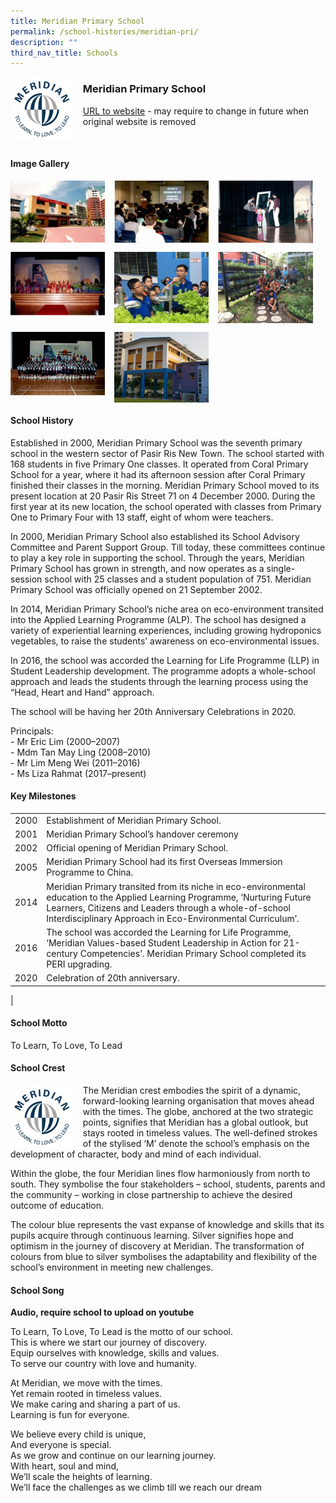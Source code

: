 ```yaml
---
title: Meridian Primary School
permalink: /school-histories/meridian-pri/
description: ""
third_nav_title: Schools
---
```

<img src="/images/meridianpri1.png" style="width:20%;margin-right:15px;" align = "left">

### **Meridian Primary School**
[URL to website](https://meridianpri.moe.edu.sg/) - may require to change in future when original website is removed

<br clear="left">

#### **Image Gallery**

<p><a href="https://d1yxymztqoj7qn.amplifyapp.com/images/meridianpri2.jpg">  
<img src="/images/meridianpri2.jpg" style="width:30%;margin-right:15px;" align = "left">
</a></p>

<p><a href="https://d1yxymztqoj7qn.amplifyapp.com/images/meridianpri3.jpg">  
<img src="/images/meridianpri3.jpg" style="width:30%;margin-right:15px;" align = "left">
</a></p>

<p><a href="https://d1yxymztqoj7qn.amplifyapp.com/images/meridianpri4.jpg">  
<img src="/images/meridianpri4.jpg" style="width:30%;margin-right:15px;" align = "left">
</a></p>

<br clear="left">

<p><a href="https://d1yxymztqoj7qn.amplifyapp.com/images/meridianpri5.jpg">  
<img src="/images/meridianpri5.jpg" style="width:30%;margin-right:15px;" align = "left">
</a></p>

<p><a href="https://d1yxymztqoj7qn.amplifyapp.com/images/meridianpri6.jpg">  
<img src="/images/meridianpri6.jpg" style="width:30%;margin-right:15px;" align = "left">
</a></p>

<p><a href="https://d1yxymztqoj7qn.amplifyapp.com/images/meridianpri7.jpg">  
<img src="/images/meridianpri7.jpg" style="width:30%;margin-right:15px;" align = "left">
</a></p>

<br clear="left">

<p><a href="https://d1yxymztqoj7qn.amplifyapp.com/images/meridianpri8.jpg">  
<img src="/images/meridianpri8.jpg" style="width:30%;margin-right:15px;" align = "left">
</a></p>

<p><a href="https://d1yxymztqoj7qn.amplifyapp.com/images/meridianpri9.jpg">  
<img src="/images/meridianpri9.jpg" style="width:30%;margin-right:15px;" align = "left">
</a></p>

<br clear="left">

#### **School History**
Established in 2000, Meridian Primary School was the seventh primary school in the western sector of Pasir Ris New Town. The school started with 168 students in five Primary One classes. It operated from Coral Primary School for a year, where it had its afternoon session after Coral Primary finished their classes in the morning. Meridian Primary School moved to its present location at 20 Pasir Ris Street 71 on 4 December 2000. During the first year at its new location, the school operated with classes from Primary One to Primary Four with 13 staff, eight of whom were teachers.

In 2000, Meridian Primary School also established its School Advisory Committee and Parent Support Group. Till today, these committees continue to play a key role in supporting the school. Through the years, Meridian Primary School has grown in strength, and now operates as a single-session school with 25 classes and a student population of 751. Meridian Primary School was officially opened on 21 September 2002.

In 2014, Meridian Primary School’s niche area on eco-environment transited into the Applied Learning Programme (ALP). The school has designed a variety of experiential learning experiences, including growing hydroponics vegetables, to raise the students’ awareness on eco-environmental issues.

In 2016, the school was accorded the Learning for Life Programme (LLP) in Student Leadership development. The programme adopts a whole-school approach and leads the students through the learning process using the “Head, Heart and Hand” approach.  
  
The school will be having her 20th Anniversary Celebrations in 2020.

Principals:<br>
\- Mr Eric Lim (2000–2007)<br>
\- Mdm Tan May Ling (2008–2010)<br>
\- Mr Lim Meng Wei (2011–2016)<br>
\- Ms Liza Rahmat (2017–present)

#### **Key Milestones**

|  |  |
|:---:|---|
| 2000 | Establishment of Meridian Primary School. |
| 2001 | Meridian Primary School’s handover ceremony |
| 2002 | Official opening of Meridian Primary School. |
| 2005 | Meridian Primary School had its first Overseas Immersion Programme to China. |
| 2014 | Meridian Primary transited from its niche in eco-environmental education to the Applied Learning Programme, ‘Nurturing Future Learners, Citizens and Leaders through a whole-of-school Interdisciplinary Approach in Eco-Environmental Curriculum’. |
| 2016 | The school was accorded the Learning for Life Programme, ‘Meridian Values-based Student Leadership in Action for 21-century Competencies’. Meridian Primary School completed its PERI upgrading. |
| 2020 | Celebration of 20th anniversary. |
|

#### **School Motto**
To Learn, To Love, To Lead

#### **School Crest**
<img src="/images/meridianpri1.png" style="width:20%;margin-right:15px;" align = "left">

The Meridian crest embodies the spirit of a dynamic, forward-looking learning organisation that moves ahead with the times. The globe, anchored at the two strategic points, signifies that Meridian has a global outlook, but stays rooted in timeless values. The well-defined strokes of the stylised ‘M’ denote the school’s emphasis on the development of character, body and mind of each individual.

Within the globe, the four Meridian lines flow harmoniously from north to south. They symbolise the four stakeholders – school, students, parents and the community – working in close partnership to achieve the desired outcome of education.

The colour blue represents the vast expanse of knowledge and skills that its pupils acquire through continuous learning. Silver signifies hope and optimism in the journey of discovery at Meridian. The transformation of colours from blue to silver symbolises the adaptability and flexibility of the school’s environment in meeting new challenges.

#### **School Song**
**Audio, require school to upload on youtube**

To Learn, To Love, To Lead is the motto of our school.<br>
This is where we start our journey of discovery.<br>
Equip ourselves with knowledge, skills and values.<br>
To serve our country with love and humanity.

At Meridian, we move with the times.<br>
Yet remain rooted in timeless values.<br>
We make caring and sharing a part of us.<br>
Learning is fun for everyone.

We believe every child is unique,<br>
And everyone is special.<br>
As we grow and continue on our learning journey.<br>
With heart, soul and mind,<br>
We’ll scale the heights of learning.<br>
We’ll face the challenges as we climb till we reach our dream